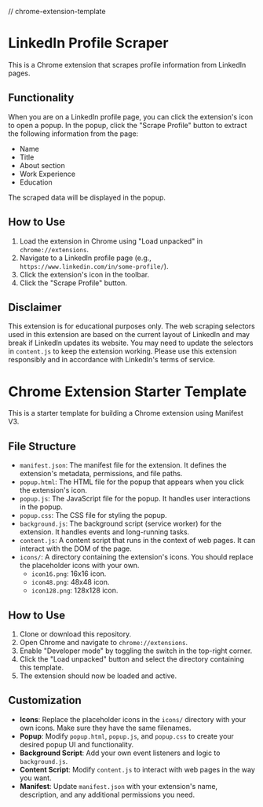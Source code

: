 // chrome-extension-template
# LinkedIn Profile Scraper

This is a Chrome extension that scrapes profile information from LinkedIn pages.

## Functionality

When you are on a LinkedIn profile page, you can click the extension's icon to open a popup. In the popup, click the "Scrape Profile" button to extract the following information from the page:

-   Name
-   Title
-   About section
-   Work Experience
-   Education

The scraped data will be displayed in the popup.

## How to Use

1.  Load the extension in Chrome using "Load unpacked" in `chrome://extensions`.
2.  Navigate to a LinkedIn profile page (e.g., `https://www.linkedin.com/in/some-profile/`).
3.  Click the extension's icon in the toolbar.
4.  Click the "Scrape Profile" button.

## Disclaimer

This extension is for educational purposes only. The web scraping selectors used in this extension are based on the current layout of LinkedIn and may break if LinkedIn updates its website. You may need to update the selectors in `content.js` to keep the extension working. Please use this extension responsibly and in accordance with LinkedIn's terms of service.

# Chrome Extension Starter Template

This is a starter template for building a Chrome extension using Manifest V3.

## File Structure

-   `manifest.json`: The manifest file for the extension. It defines the extension's metadata, permissions, and file paths.
-   `popup.html`: The HTML file for the popup that appears when you click the extension's icon.
-   `popup.js`: The JavaScript file for the popup. It handles user interactions in the popup.
-   `popup.css`: The CSS file for styling the popup.
-   `background.js`: The background script (service worker) for the extension. It handles events and long-running tasks.
-   `content.js`: A content script that runs in the context of web pages. It can interact with the DOM of the page.
-   `icons/`: A directory containing the extension's icons. You should replace the placeholder icons with your own.
    -   `icon16.png`: 16x16 icon.
    -   `icon48.png`: 48x48 icon.
    -   `icon128.png`: 128x128 icon.

## How to Use

1.  Clone or download this repository.
2.  Open Chrome and navigate to `chrome://extensions`.
3.  Enable "Developer mode" by toggling the switch in the top-right corner.
4.  Click the "Load unpacked" button and select the directory containing this template.
5.  The extension should now be loaded and active.

## Customization

-   **Icons**: Replace the placeholder icons in the `icons/` directory with your own icons. Make sure they have the same filenames.
-   **Popup**: Modify `popup.html`, `popup.js`, and `popup.css` to create your desired popup UI and functionality.
-   **Background Script**: Add your own event listeners and logic to `background.js`.
-   **Content Script**: Modify `content.js` to interact with web pages in the way you want.
-   **Manifest**: Update `manifest.json` with your extension's name, description, and any additional permissions you need.
